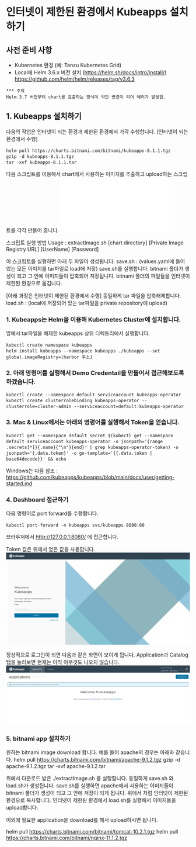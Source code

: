 # 인터넷이 제한된 환경에서 Kubeapps 설치하기

## 사전 준비 사항
* Kubernetes 환경 (예: Tanzu Kubernetes Grid) 
* Local에 Helm 3.6.x 버전 설치 (https://helm.sh/docs/intro/install/) 
  https://github.com/helm/helm/releases/tag/v3.6.3
```
*** 주의 
Helm 3.7 버전부터 chart를 호출하는 방식이 약간 변경이 되어 에러가 발생함. 
```

## 1. Kubeapps 설치하기
다음의 작업은 인터넷이 되는 환경과 제한된 환경에서 가각 수행합니다.
[인터넷이 되는 환경에서 수행]
```
helm pull https://charts.bitnami.com/bitnami/kubeapps-8.1.1.tgz
gzip -d kubeapps-8.1.1.tgz
tar -xvf kubeapps-8.1.1.tar 

```
다음 스크립트를 이용해서 chart에서 사용하는 이미지를 추출하고 upload하는 스크립트를 각각 만들어 줍니다.
![이미지 추출 스크립트](./extractImage.sh)

스크립트 실행 방법
Usage : extractImage.sh [chart directory] [Private Image Registry URL] [UserName] [Password]

이 스크립트를 실행하면 아래 두 파일이 생성됩니다.
save.sh : (values.yaml에 들어 있는 모든 이미지를 tar파일로 load에 저장)
save.sh를 실행합니다.
bitnami 폴더가 생성이 되고 그 안에 이미지들이 압축되어 저장됩니다.
bitnami 폴더의 파일들을 인터넷이 제한된 환경으로 옮깁니다.

[아래 과정은 인터넷이 제한된 환경에서 수행]
동일하게 tar 파일을 압축해제합니다.
load.sh : (local에 저장되어 있는 tar파일을 private repository에 upload)

### 1. Kubeapps는 Helm을 이용해 Kubernetes Cluster에 설치합니다.
앞에서 tar파일을 해제한 kubeapps 상위 디렉토리에서 실행합니다.
```
kubectl create namespace kubeapps
helm install kubeapps --namespace kubeapps ./kubeapps --set global.imageRegistry=[harbor 주소]

```

### 2. 아래 명령어를 실행해서 Demo Credentail을 만들어서 접근해보도록 하겠습니다.

```
kubectl create --namespace default serviceaccount kubeapps-operator
kubectl create clusterrolebinding kubeapps-operator --clusterrole=cluster-admin --serviceaccount=default:kubeapps-operator
```

### 3. Mac & Linux에서는 아래의 명령어를 실행해서 Token을 얻습니다.

```
kubectl get --namespace default secret $(kubectl get --namespace default serviceaccount kubeapps-operator -o jsonpath='{range .secrets[*]}{.name}{"\n"}{end}' | grep kubeapps-operator-token) -o jsonpath='{.data.token}' -o go-template='{{.data.token | base64decode}}' && echo
```
Windows는 다음 참조 : https://github.com/kubeapps/kubeapps/blob/main/docs/user/getting-started.md

### 4. Dashboard 접근하기
다음 명령어로 port forward를 수행합니다.
```
kubectl port-forward -n kubeapps svc/kubeapps 8080:80
```
브라우저에서 http://127.0.0.1:8080/ 에 접근합니다.

Token 값은 위에서 얻은 값을 사용합니다.
![](images/kubeapps_dashboard-login.png)

정상적으로 로그인이 되면 다음과 같은 화면이 보이게 됩니다. Application과 Catalog 탭을 눌러보면 현재는 아직 아무것도 나오지 않습니다.
![](images/kubeapps_dashboard-home.png)


### 5. bitnami app 설치하기
원하는 bitnami image download 합니다.
예를 들어 apache의 경우는 아래와 같습니다.
helm pull https://charts.bitnami.com/bitnami/apache-9.1.2.tgz
gzip -d apache-9.1.2.tgz
tar -xvf apache-9.1.2.tar

위에서 다운로드 받은 ./extractImage.sh 를 실행합니다.
동일하게 save.sh 와 load.sh가 생성됩니다.
save.sh를 실행하면 apache에서 사용하는 이미지들이 bitnami 폴더가 생성이 되고 그 안에 저장이 되게 됩니다. 위에서 처럼 인터넷이 제한된 환경으로 복사합니다.
인터넷이 제한된 환경에서 load.sh를 실행해서 이미지들을 upload합니다.

이외에 필요한 application을 download를 해서 upload하시면 됩니다.

helm pull https://charts.bitnami.com/bitnami/tomcat-10.2.1.tgz
helm pull https://charts.bitnami.com/bitnami/nginx-11.1.2.tgz


